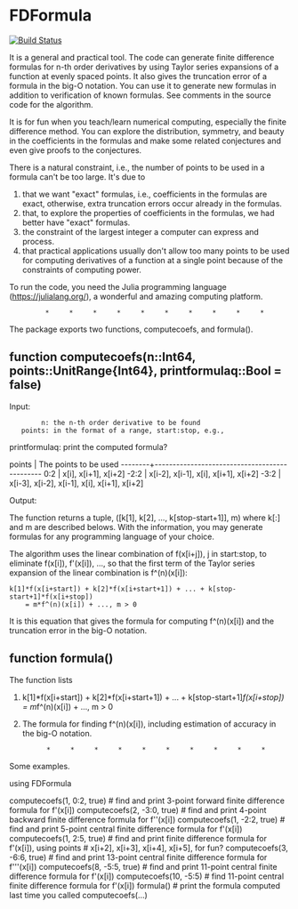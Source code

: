 # FDFormula

[![Build Status](https://github.com/Winux2k/FiniteDifferenceFormula.jl.git/actions/workflows/CI.yml/badge.svg?branch=main)](https://github.com/Winux2k/FiniteDifferenceFormula.jl.git/actions/workflows/CI.yml?query=branch%3Amain)

It is a general and practical tool. The code can generate finite difference formulas for
n-th order derivatives by using Taylor series expansions of a function at evenly spaced
points. It also gives the truncation error of a formula in the big-O notation. You can
use it to generate new formulas in addition to verification of known formulas. See
comments in the source code for the algorithm.

It is for fun when you teach/learn numerical computing, especially the finite difference
method. You can explore the distribution, symmetry, and beauty in the coefficients in the
formulas and make some related conjectures and even give proofs to the conjectures.

There is a natural constraint, i.e., the number of points to be used in a formula can't
be too large. It's due to

1) that we want "exact" formulas, i.e., coefficients in the formulas are exact, otherwise,
   extra truncation errors occur already in the formulas.
2) that, to explore the properties of coefficients in the formulas, we had better have
   "exact" formulas.
3) the constraint of the largest integer a computer can express and process.
4) that practical applications usually don't allow too many points to be used for
   computing derivatives of a function at a single point because of the constraints of
   computing power.

To run the code, you need the Julia programming language (https://julialang.org/), a
wonderful and amazing computing platform.

             *     *     *     *     *     *     *     *     *     *

The package exports two functions, computecoefs, and formula().

function computecoefs(n::Int64, points::UnitRange{Int64}, printformulaq::Bool = false)
--------------------------------------------------------------------------------------
Input:

            n: the n-th order derivative to be found
       points: in the format of a range, start:stop, e.g.,
printformulaq: print the computed formula?

   points  |  The points to be used
   --------+----------------------------------------------
    0:2    |  x[i], x[i+1], x[i+2]
   -2:2    |  x[i-2], x[i-1], x[i], x[i+1], x[i+2]
   -3:2    |  x[i-3], x[i-2], x[i-1], x[i], x[i+1], x[i+2]

Output:

The function returns a tuple, ([k[1], k[2], ..., k[stop-start+1]], m) where k[:] and m
are described belows. With the information, you may generate formulas for any
programming language of your choice.

The algorithm uses the linear combination of f(x[i+j]), j in start:stop, to eliminate
f(x[i]), f'(x[i]), ..., so that the first term of the Taylor series expansion of the
linear combination is f^(n)(x[i]):

    k[1]*f(x[i+start]) + k[2]*f(x[i+start+1]) + ... + k[stop-start+1]*f(x[i+stop])
        = m*f^(n)(x[i]) + ..., m > 0

It is this equation that gives the formula for computing f^(n)(x[i]) and the truncation
error in the big-O notation.

function formula()
------------------
The function lists

1) k[1]*f(x[i+start]) + k[2]*f(x[i+start+1]) + ... + k[stop-start+1]*f(x[i+stop])
       = m*f^(n)(x[i]) + ..., m > 0

2) The formula for finding f^(n)(x[i]), including estimation of accuracy in the big-O
   notation.

             *     *     *     *     *     *     *     *     *     *
Some examples.

using FDFormula

computecoefs(1, 0:2, true)   # find and print 3-point forward finite difference formula for f'(x[i])
computecoefs(2, -3:0, true)  # find and print 4-point backward finite difference formula for f''(x[i])
computecoefs(1, -2:2, true)  # find and print 5-point central finite difference formula for f'(x[i])
computecoefs(1, 2:5, true)   # find and print finite difference formula for f'(x[i]), using points
                             # x[i+2], x[i+3], x[i+4], x[i+5], for fun?
computecoefs(3, -6:6, true)  # find and print 13-point central finite difference formula for f'''(x[i])
computecoefs(8, -5:5, true)  # find and print 11-point central finite difference formula for f'(x[i])
computecoefs(10, -5:5)       # find 11-point central finite difference formula for f'(x[i])
formula()                    # print the formula computed last time you called computecoefs(...)
